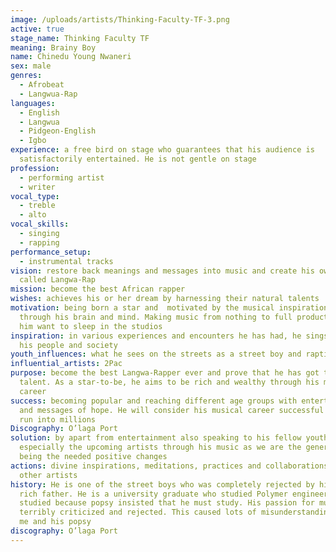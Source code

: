 ```yaml
---
image: /uploads/artists/Thinking-Faculty-TF-3.png
active: true
stage_name: Thinking Faculty TF
meaning: Brainy Boy
name: Chinedu Young Nwaneri
sex: male
genres:
  - Afrobeat
  - Langwua-Rap
languages:
  - English
  - Langwua
  - Pidgeon-English
  - Igbo
experience: a free bird on stage who guarantees that his audience is
  satisfactorily entertained. He is not gentle on stage
profession:
  - performing artist
  - writer
vocal_type:
  - treble
  - alto
vocal_skills:
  - singing
  - rapping
performance_setup:
  - instrumental tracks
vision: restore back meanings and messages into music and create his own genre
  called Langwa-Rap
mission: become the best African rapper
wishes: achieves his or her dream by harnessing their natural talents
motivation: being born a star and  motivated by the musical inspirations flowing
  through his brain and mind. Making music from nothing to full production makes
  him want to sleep in the studios
inspiration: in various experiences and encounters he has had, he sings about
  his people and society
youth_influences: what he sees on the streets as a street boy and raptivists
influential_artists: 2Pac
purpose: become the best Langwa-Rapper ever and prove that he has got the
  talent. As a star-to-be, he aims to be rich and wealthy through his musical
  career
success: becoming popular and reaching different age groups with entertainments
  and messages of hope. He will consider his musical career successful when fans
  run into millions
Discography: O’laga Port
solution: by apart from entertainment also speaking to his fellow youths,
  especially the upcoming artists through his music as we are the generation to
  being the needed positive changes
actions: divine inspirations, meditations, practices and collaborations with
  other artists
history: He is one of the street boys who was completely rejected by his very
  rich father. He is a university graduate who studied Polymer engineering. He
  studied because popsy insisted that he must study. His passion for music was
  terribly criticized and rejected. This caused lots of misunderstanding between
  me and his popsy
discography: O’laga Port
---
```

